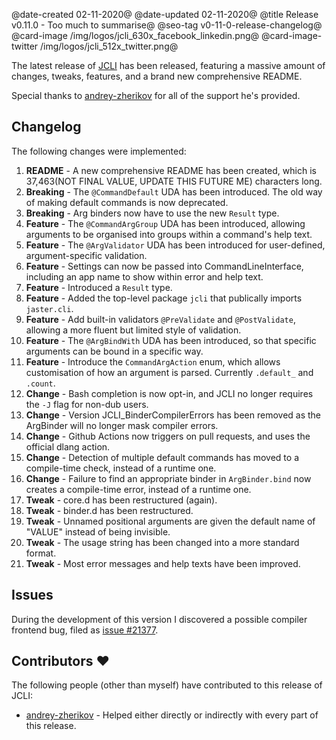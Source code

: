 ﻿@date-created 02-11-2020@
@date-updated 02-11-2020@
@title Release v0.11.0 - Too much to summarise@
@seo-tag v0-11-0-release-changelog@
@card-image /img/logos/jcli_630x_facebook_linkedin.png@
@card-image-twitter /img/logos/jcli_512x_twitter.png@

The latest release of [JCLI](https://code.dlang.org/packages/jcli) has been released, featuring a massive amount of changes,
tweaks, features, and a brand new comprehensive README.

Special thanks to [andrey-zherikov](https://github.com/andrey-zherikov) for all of the support he's provided.

## Changelog

The following changes were implemented:

1. **README** - A new comprehensive README has been created, which is 37,463(NOT FINAL VALUE, UPDATE THIS FUTURE ME) characters long.
1. **Breaking** - The `@CommandDefault` UDA has been introduced. The old way of making default commands is now deprecated.
1. **Breaking** - Arg binders now have to use the new `Result` type.
1. **Feature** - The `@CommandArgGroup` UDA has been introduced, allowing arguments to be organised into groups within a command's help text.
1. **Feature** - The `@ArgValidator` UDA has been introduced for user-defined, argument-specific validation.
1. **Feature** - Settings can now be passed into CommandLineInterface, including an app name to show within error and help text.
1. **Feature** - Introduced a `Result` type.
1. **Feature** - Added the top-level package `jcli` that publically imports `jaster.cli`.
1. **Feature** - Add built-in validators `@PreValidate` and `@PostValidate`, allowing a more fluent but limited style of validation.
1. **Feature** - The `@ArgBindWith` UDA has been introduced, so that specific arguments can be bound in a specific way.
1. **Feature** - Introduce the `CommandArgAction` enum, which allows customisation of how an argument is parsed. Currently `.default_` and `.count`.
1. **Change** - Bash completion is now opt-in, and JCLI no longer requires the `-J` flag for non-dub users.
1. **Change** - Version JCLI_BinderCompilerErrors has been removed as the ArgBinder will no longer mask compiler errors.
1. **Change** - Github Actions now triggers on pull requests, and uses the official dlang action.
1. **Change** - Detection of multiple default commands has moved to a compile-time check, instead of a runtime one.
1. **Change** - Failure to find an appropriate binder in `ArgBinder.bind` now creates a compile-time error, instead of a runtime one.
1. **Tweak** - core.d has been restructured (again).
1. **Tweak** - binder.d has been restructured.
1. **Tweak** - Unnamed positional arguments are given the default name of "VALUE" instead of being invisible.
1. **Tweak** - The usage string has been changed into a more standard format.
1. **Tweak** - Most error messages and help texts have been improved.

## Issues

During the development of this version I discovered a possible compiler frontend bug, 
filed as [issue #21377](https://issues.dlang.org/show_bug.cgi?id=21377).

## Contributors ❤️

The following people (other than myself) have contributed to this release of JCLI:

* [andrey-zherikov](https://github.com/andrey-zherikov) - Helped either directly or indirectly with every part of this release.

